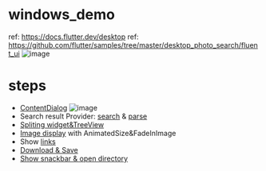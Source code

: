 # windows_demo

ref: https://docs.flutter.dev/desktop
ref: https://github.com/flutter/samples/tree/master/desktop_photo_search/fluent_ui
![image](https://user-images.githubusercontent.com/29720903/156665669-7b4bc56c-8141-4945-bb35-6e4ade45bba6.png)

# steps
- [ContentDialog](https://github.com/jinyongnan810/flutter-windows-demo/commit/d28066638c9a85546b5883d70a5a7693fe828765)
![image](https://user-images.githubusercontent.com/29720903/156665884-2c302443-fe1e-4e84-8a83-09a2137eae46.png)
- Search result Provider: [search](https://github.com/jinyongnan810/flutter-windows-demo/commit/b6730a35bca783d53b5cc33f6a074b91a4fb9426) & [parse](https://github.com/jinyongnan810/flutter-windows-demo/commit/fbaae2c535d792e1465cd559c7ab5ddabbb0c305)
- [Spliting widget&TreeView](https://github.com/jinyongnan810/flutter-windows-demo/commit/f39f81f99d745e3830f36be2851390e5e634661b)
- [Image display](https://github.com/jinyongnan810/flutter-windows-demo/commit/f4fd4bfffbde8e29dc05f6a924199b5a6867c543) with AnimatedSize&FadeInImage
- Show [links](https://github.com/jinyongnan810/flutter-windows-demo/commit/23247ba25e1d1c27f11fd42508a69f55fb95d3fc)
- [Download & Save](https://github.com/jinyongnan810/flutter-windows-demo/commit/db5d77538a25159c526dafced5370b8d344916e5)
- [Show snackbar & open directory](https://github.com/jinyongnan810/flutter-windows-demo/commit/aecde196792b5641aa77d8799c99d680b1b8ad12)
